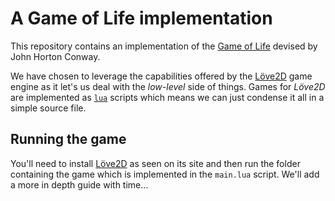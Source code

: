 # A Game of Life implementation
This repository contains an implementation of the [Game of Life](https://en.wikipedia.org/wiki/Conway%27s_Game_of_Life) devised by John Horton Conway.

We have chosen to leverage the capabilities offered by the [Löve2D](https://love2d.org) game engine as it let's us deal with the *low-level* side of things. Games for *Löve2D* are implemented as [`lua`](http://www.lua.org) scripts which means we can just condense it all in a simple source file.

## Running the game
You'll need to install [Löve2D](https://love2d.org) as seen on its site and then run the folder containing the game which is implemented in the `main.lua` script. We'll add a more in depth guide with time...
